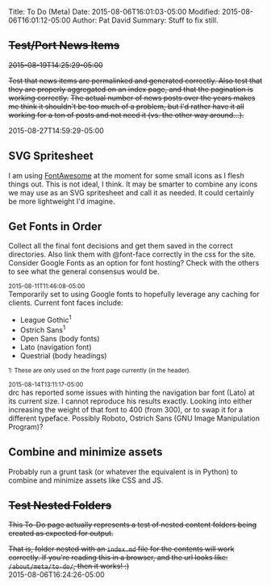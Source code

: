 Title: To Do (Meta)
Date: 2015-08-06T16:01:03-05:00
Modified: 2015-08-06T16:01:12-05:00
Author: Pat David
Summary: Stuff to fix still.

## <del>Test/Port News Items</del>

<del>2015-08-19T14:25:29-05:00</del>

<del>
Test that news items are permalinked and generated correctly.
Also test that they are properly aggregated on an index page, and that the 
pagination is working correctly.</del>

<del>
The actual number of news posts over the years makes me think it shouldn't be too much of a problem,
but I'd rather have it all working for a ton of posts and not need it (vs. the other way around...).
</del>

2015-08-27T14:59:29-05:00

## SVG Spritesheet

I am using [FontAwesome] at the moment for some small icons as I flesh things out.
This is not ideal, I think.
It may be smarter to combine any icons we may use as an SVG spritesheet and call it as needed.
It could certainly be more lightweight I'd imagine.


## Get Fonts in Order

Collect all the final font decisions and get them saved in the correct directories.
Also link them with @font-face correctly in the css for the site.
Consider Google Fonts as an option for font hosting?
Check with the others to see what the general consensus would be.

<small>2015-08-11T11:46:08-05:00</small>  
Temporarily set to using Google fonts to hopefully leverage any caching for clients.
Current font faces include:

* League Gothic<sup>1</sup>
* Ostrich Sans<sup>1</sup>
* Open Sans (body fonts)
* Lato (navigation font)
* Questrial (body headings)

<small>1: These are only used on the front page currently (in the header).</small>

<small>2015-08-14T13:11:17-05:00</small>  
drc has reported some issues with hinting the navigation bar font (Lato) at its current size.
I cannot reproduce his results exactly.
Looking into either increasing the weight of that font to 400 (from 300), or to swap it for a different typeface.
Possibly Roboto, Ostrich Sans (GNU Image Manipulation Program)?

## Combine and minimize assets

Probably run a grunt task (or whatever the equivalent is in Python) to combine and minimize assets like CSS and JS.


## <strike>Test Nested Folders</strike>

<strike>This To-Do page actually represents a test of nested content folders being created as expected for output.

That is, folder nested with an `index.md` file for the contents will work correctly.
If you're reading this in a browser, and the url looks like: `/about/meta/to-do/`, then it works! :)
</strike>  
2015-08-06T16:24:26-05:00


[FontAwesome]: http://fortawesome.github.io/Font-Awesome/
